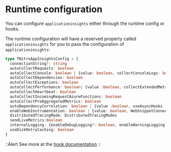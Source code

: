 # Runtime configuration

You can configure `applicationinsights` either through the runtime config or hooks.

The runtime configuration will have a reserved property called `applicationinsights` for you to pass the configuration of `applicationinsights`:

```ts
type TNitroAppInsightsConfig = {
  connectionString?: string
  autoCollectRequests: boolean
  autoCollectConsole: boolean | {value: boolean, collectConsoleLogs: boolean}
  autoCollectDependencies: boolean
  autoCollectExceptions: boolean
  autoCollectPerformance: boolean| {value :boolean, collectExtendedMetrics: boolean}
  autoCollectHeartbeat: boolean
  autoCollectIncomingRequestAzureFunctions: boolean
  autoCollectPreAggregatedMetrics: boolean
  autoDependencyCorrelation: boolean | {value :boolean, useAsyncHooks :boolean}
  enableWebInstrumentation: boolean | {value: boolean, WebSnippetConnectionString?: string}
  distributedTracingMode: DistributedTracingModes
  sendLiveMetrics:boolean
  internalLogging: {enableDebugLogging?: boolean, enableWarningLogging?: boolean}
  useDiskRetryCaching: boolean
}
```



::Alert
See more at the [hook documentation](/api/hooks)
::